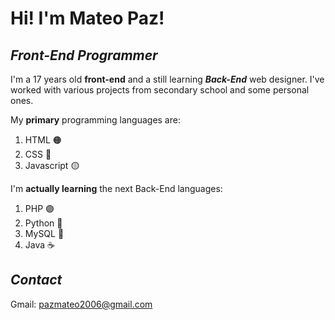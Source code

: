 # Hi! I'm Mateo Paz!

## *Front-End Programmer* 

I'm a 17 years old **front-end** and a still learning ***Back-End*** web designer. I've worked with various projects from secondary school and some personal ones.

My **primary** programming languages are:
1. HTML 🟠
2. CSS 🔵
3. Javascript 🟡

I'm **actually learning** the next Back-End languages:
1. PHP 🟣
2. Python 🐍
3. MySQL 🐬
4. Java ☕

## *Contact* 
Gmail: pazmateo2006@gmail.com
